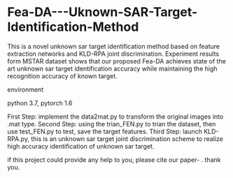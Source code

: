 # Fea-DA---Uknown-SAR-Target-Identification-Method
This is a novel unknown sar target identification method based on feature extraction networks and KLD-RPA joint discrimination. Experiment results form MSTAR dataset shows that our proposed Fea-DA achieves state of the art unknown sar target identification accuracy while maintaining the high recognition accuracy of known target.

environment

python 3.7, pytorch 1.6 

First Step:
     implement the data2mat.py to transform the original images into .mat type.
Second Step:
     using the trian_FEN.py to trian the dataset, then use test_FEN.py to test, save the target features.
Third Step:
     launch KLD-RPA.py, this is an unknown sar target joint discrimination scheme to realize high accuracy identification of unknown sar target.

if this project could provide any help to you, please cite our paper-      .
thank you.
